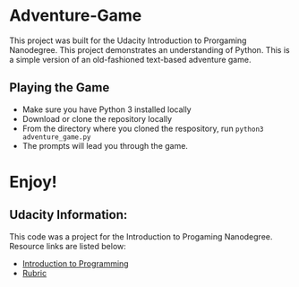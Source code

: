 # Adventure-Game
This project was built for the Udacity Introduction to Prorgaming Nanodegree. This project demonstrates an understanding of Python. This is a simple version of an old-fashioned text-based adventure game. 

## Playing the Game
* Make sure you have Python 3 installed locally 
* Download or clone the repository locally
* From the directory where you cloned the respository, run 
```python3 adventure_game.py```
* The prompts will lead you through the game.
# Enjoy!


## Udacity Information:
This code was a project for the Introduction to Progaming Nanodegree. Resource links are listed below:
* [Introduction to Programming](https://www.udacity.com/course/intro-to-programming-nanodegree--nd000)
* [Rubric](https://review.udacity.com/#!/rubrics/2465/view)